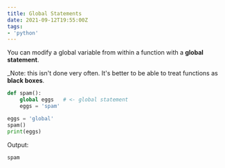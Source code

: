 ```yaml
---
title: Global Statements
date: 2021-09-12T19:55:00Z
tags:
- 'python'
---
```


You can modify a global variable from within a function with a **global
statement**.

_Note: this isn't done very often. It's better to be able to treat functions as
**black boxes**.

```python
def spam():
    global eggs   # <- global statement
    eggs = 'spam'

eggs = 'global'
spam()
print(eggs)
```

Output:

```bash
spam
```
